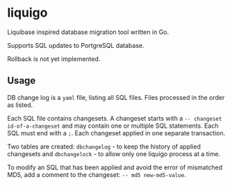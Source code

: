 # liquigo
Liquibase inspired database migration tool written in Go.

Supports SQL updates to PortgreSQL database.

Rollback is not yet implemented.

## Usage

DB change log is a `yaml` file, listing all SQL files. Files processed in the order as listed.

Each SQL file contains changesets. A changeset starts with a `-- changeset id-of-a-changeset` and may contain one or multiple SQL statements. Each SQL must end with a `;`. Each changeset applied in one separate transaction.

Two tables are created: `dbchangelog` - to keep the history of applied changesets and `dbchangelock` - to allow only one liquigo process at a time.

To modify an SQL that has been applied and avoid the error of mismatched MD5, add a comment to the changeset: `-- md5 new-md5-value`.
